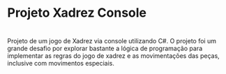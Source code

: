 # Projeto Xadrez Console <h1>

Projeto de um jogo de Xadrez via console utilizando C#. O projeto foi um grande desafio por explorar bastante a lógica de programação para implementar as regras do jogo de xadrez e as movimentações das peças, inclusive com movimentos especiais.
